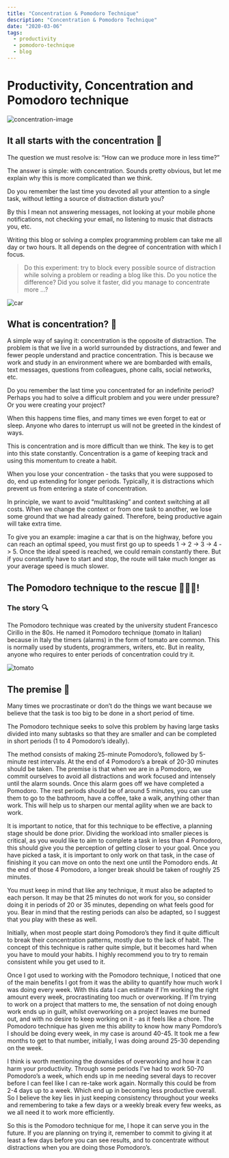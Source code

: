 ```yaml
---
title: "Concentration & Pomodoro Technique"
description: "Concentration & Pomodoro Technique"
date: "2020-03-06"
tags:
  - productivity
  - pomodoro-technique
  - blog
---
```


# Productivity, Concentration and Pomodoro technique

![concentration-image](/images/posts/concentration-image.jpeg)

<!--truncate-->

## It all starts with the concentration 🙇

The question we must resolve is: “How can we produce more in less time?”

The answer is simple: with concentration. Sounds pretty obvious, but let me explain why this is more complicated than we think.

Do you remember the last time you devoted all your attention to a single task, without letting a source of distraction disturb you?

By this I mean not answering messages, not looking at your mobile phone notifications, not checking your email, no listening to music that distracts you, etc.

Writing this blog or solving a complex programming problem can take me all day or two hours. It all depends on the degree of concentration with which I focus.

> Do this experiment: try to block every possible source of distraction while solving a problem or reading a blog like this. Do you notice the difference? Did you solve it faster, did you manage to concentrate more …?

![car](/images/posts/car.jpeg)

## What is concentration? 📔

A simple way of saying it: concentration is the opposite of distraction. The problem is that we live in a world surrounded by distractions, and fewer and fewer people understand and practice concentration. This is because we work and study in an environment where we are bombarded with emails, text messages, questions from colleagues, phone calls, social networks, etc.

Do you remember the last time you concentrated for an indefinite period? Perhaps you had to solve a difficult problem and you were under pressure? Or you were creating your project?

When this happens time flies, and many times we even forget to eat or sleep. Anyone who dares to interrupt us will not be greeted in the kindest of ways.

This is concentration and is more difficult than we think. The key is to get into this state constantly. Concentration is a game of keeping track and using this momentum to create a habit.

When you lose your concentration - the tasks that you were supposed to do, end up extending for longer periods. Typically, it is distractions which prevent us from entering a state of concentration.

In principle, we want to avoid “multitasking” and context switching at all costs. When we change the context or from one task to another, we lose some ground that we had already gained. Therefore, being productive again will take extra time.

To give you an example: imagine a car that is on the highway, before you can reach an optimal speed, you must first go up to speeds 1 -> 2 -> 3 -> 4 -> 5.
Once the ideal speed is reached, we could remain constantly there.
But if you constantly have to start and stop, the route will take much longer as your average speed is much slower.

## The Pomodoro technique to the rescue 🍅🍅🍅!

### The story 🔍

The Pomodoro technique was created by the university student Francesco Cirillo in the 80s. He named it Pomodoro technique (tomato in Italian) because in Italy the timers (alarms) in the form of tomato are common. This is normally used by students, programmers, writers, etc. But in reality, anyone who requires to enter periods of concentration could try it.

<!-- ![image](https://diego-shared-files.s3.eu-west-2.amazonaws.com/tomato.jpg) -->

![tomato](/images/posts/tomato.jpeg)

## The premise 🔋

Many times we procrastinate or don’t do the things we want because we believe that the task is too big to be done in a short period of time.

The Pomodoro technique seeks to solve this problem by having large tasks divided into many subtasks so that they are smaller and can be completed in short periods (1 to 4 Pomodoro’s ideally).

The method consists of making 25-minute Pomodoro’s, followed by 5-minute rest intervals.
At the end of 4 Pomodoro’s a break of 20-30 minutes should be taken.
The premise is that when we are in a Pomodoro, we commit ourselves to avoid all distractions and work focused and intensely until the alarm sounds. Once this alarm goes off we have completed a Pomodoro.
The rest periods should be of around 5 minutes, you can use them to go to the bathroom, have a coffee, take a walk, anything other than work. This will help us to sharpen our mental agility when we are back to work.

It is important to notice, that for this technique to be effective, a planning stage should be done prior.
Dividing the workload into smaller pieces is critical, as you would like to aim to complete a task in less than 4 Pomodoro, this should give you the perception of getting closer to your goal. Once you have picked a task, it is important to only work on that task, in the case of finishing it you can move on onto the next one until the Pomodoro ends. At the end of those 4 Pomodoro, a longer break should be taken of roughly 25 minutes.

You must keep in mind that like any technique, it must also be adapted to each person. It may be that 25 minutes do not work for you, so consider doing it in periods of 20 or 35 minutes, depending on what feels good for you. Bear in mind that the resting periods can also be adapted, so I suggest that you play with these as well.

Initially, when most people start doing Pomodoro’s they find it quite difficult to break their concentration patterns, mostly due to the lack of habit. The concept of this technique is rather quite simple, but it becomes hard when you have to mould your habits. I highly recommend you to try to remain consistent while you get used to it.

Once I got used to working with the Pomodoro technique, I noticed that one of the main benefits I got from it was the ability to quantify how much work I was doing every week. With this data I can estimate if I’m working the right amount every week, procrastinating too much or overworking. If I’m trying to work on a project that matters to me, the sensation of not doing enough work ends up in guilt, whilst overworking on a project leaves me burned out, and with no desire to keep working on it - as it feels like a chore. The Pomodoro technique has given me this ability to know how many Pomdoro’s I should be doing every week, in my case is around 40-45. It took me a few months to get to that number, initially, I was doing around 25-30 depending on the week.

I think is worth mentioning the downsides of overworking and how it can harm your productivity. Through some periods I’ve had to work 50-70 Pomodoro’s a week, which ends up in me needing several days to recover before I can feel like I can re-take work again. Normally this could be from 2-4 days up to a week. Which end up in becoming less productive overall. So I believe the key lies in just keeping consistency throughout your weeks and remembering to take a few days or a weekly break every few weeks, as we all need it to work more efficiently.

So this is the Pomodoro technique for me, I hope it can serve you in the future. If you are planning on trying it, remember to commit to giving it at least a few days before you can see results, and to concentrate without distractions when you are doing those Pomodoro’s.
